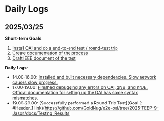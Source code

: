 # Daily Logs
## 2025/03/25
**Short-term Goals**
1. [Install OAI and do a end-to-end test / round-test trip](https://gitlab.eurecom.fr/oai/openairinterface5g/-/blob/develop/doc/NR_SA_Tutorial_OAI_CN5G.md)
2. [Create documentation of the process](https://github.com/GoldNug/e2e-oai)
3. [Draft IEEE document of the test]()

**Daily Logs**:
- 14.00-16.00: [Installed and built necessary dependencies. Slow network causes slow progress.](https://github.com/GoldNug/e2e-oai/tree/2025-TEEP-9-Jason/docs/Initial_Setup)
- 17.00-19.00: [Finished debugging any errors on OAI, gNB, and nrUE. Official documentation for setting up the OAI has some syntax mismatches.](https://github.com/GoldNug/e2e-oai/blob/2025-TEEP-9-Jason/docs/Initial_Setup/Debugging%20Notes.md)
- 19.00-20.00: [Successfully performed a Round Trip Test](Goal 2 #Header_1 link)(https://github.com/GoldNug/e2e-oai/tree/2025-TEEP-9-Jason/docs/Testing_Results)
